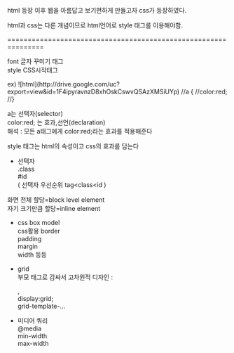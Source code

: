 html 등장 이후 웹을 아름답고 보기편하게 만들고자 css가 등장하였다.  
  
html과 css는 다른 개념이므로 html언어로 style 태그를 이용해야함.  

===============================================================

font 글자 꾸미기 태그  
style CSS시작태그  
  
  
 <CSS>  
ex)  
![html](http://drive.google.com/uc?export=view&id=1F4ipyravnzD8xhOskCswvQSAzXMSiUYp)  
//a {  
//color:red;  
//}  
  
a는 선택자(selector)   
color:red; 는 효과,선언(declaration)  
해석 : 모든 a태그에게 color:red;라는 효과를 적용해준다  
  
style 태그는 html의 속성이고 css의 효과를 담는다  
  
+ 선택자  
.class  
#id  
( 선택자 우선순위 tag<class<id )  
  
화면 전체 할당=block level element  
자기 크기만큼 할당=inline element  
  
+ css box model  
css활용 border  
        padding  
        margin  
        width 등등  
  
+ grid  
부모 태그로 감싸서 고차원적 디자인 : <div>,<span>  
display:grid;  
grid-template-...  
  
+ 미디어 쿼리  
@media  
min-width  
max-width  
